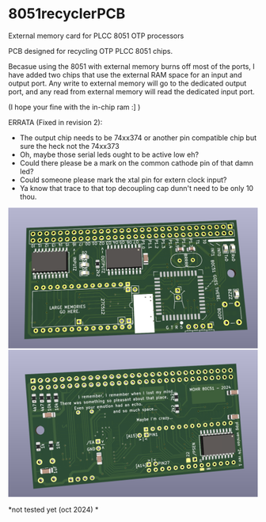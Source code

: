 # 8051recyclerPCB
External memory card for PLCC 8051 OTP processors

PCB designed for recycling OTP PLCC 8051 chips. 

Becasue using the 8051 with external memory burns off most of the ports, I have added two chips that use the external RAM space for an input and output port. Any write to external memory will go to the dedicated output port, and any read from external memory will read the dedicated input port.

(I hope your fine with the in-chip ram :] )

ERRATA (Fixed in revision 2):

- The output chip needs to be 74xx374 or another pin compatible chip but sure the heck not the 74xx373
- Oh, maybe those serial leds ought to be active low eh?
- Could there please be a mark on the common cathode pin of that damn led?
- Could someone please mark the xtal pin for extern clock input?
- Ya know that trace to that top decoupling cap dunn't need to be only 10 thou.


![ ](8051TOP.png)
![ ](8051BOT.png)



*not tested yet (oct 2024) *
